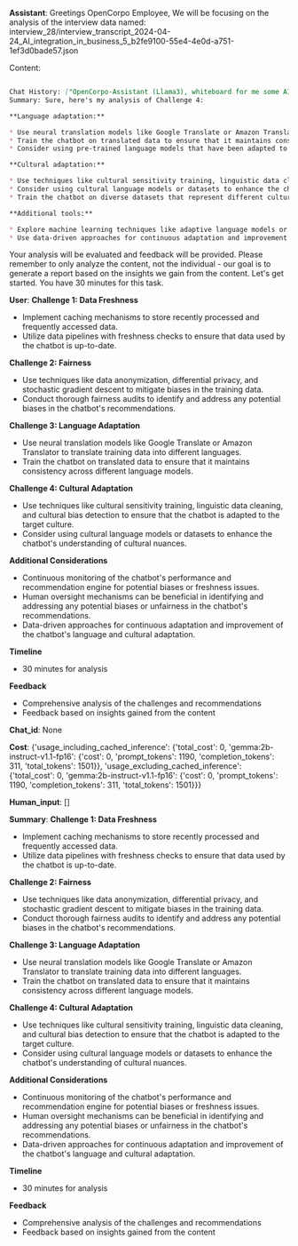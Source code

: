 **Assistant**: Greetings OpenCorpo Employee, We will be focusing on the analysis of the interview data named: interview_28/interview_transcript_2024-04-24_AI_integration_in_business_5_b2fe9100-55e4-4e0d-a751-1ef3d0bade57.json 


 Content: 

 ```md

 Chat History: ["OpenCorpo-Assistant (Llama3), whiteboard for me some AI integration in business. Propose a solution for technological challenges. I will evaluate your answers and give my feedback, then propose a problem to you. You will answer and I will evaluate. Let's now begin. You have 30 minutes.", "Sounds great! I'm ready to assist you with your AI integration needs within the next 30 minutes. Please provide me with some specific challenges and I will offer solutions and provide feedback on your proposed approach.\n\nI am eager to help you navigate the exciting world of AI in the business realm!", 'Excellent enthusiasm!\n\nLet\'s dive into a scenario:\n\n**Challenge:** A leading e-commerce company, "EazyBuy," wants to leverage AI-powered chatbots to enhance customer experience and reduce support ticket volume. However, their current IT infrastructure is limited, and they\'re concerned about integrating the chatbot solution with their existing CRM (Customer Relationship Management) system.\n\nHere are some specific challenges:\n\n1. **Data Integration:** EazyBuy\'s CRM system uses a proprietary API, which makes it difficult to integrate with the AI-powered chatbot platform.\n2. **Scalability:** The company expects a significant surge in customer interactions during peak shopping seasons, but their IT infrastructure might not be able to handle the increased traffic and data processing demands.\n3. **Security:** EazyBuy is concerned about ensuring the security and integrity of sensitive customer data, as it will be shared between the chatbot platform and CRM system.\n\nCan you propose a solution that addresses these challenges? What technical approaches or tools would you recommend for integrating the AI-powered chatbot with the existing CRM system?\n\nPlease provide your thoughts within the next 15-20 minutes. I\'ll then offer feedback and ask follow-up questions!', "## Solution:\n\n**Phase 1: Data Mapping and API Integration**\n\n* Establish a secure data pipeline to extract, transform, and load (ETL) data from the CRM system to the chatbot platform.\n* Utilize an API integration tool like MuleSoft or Zapier to establish a seamless connection between the systems and manage data exchange.\n\n**Phase 2: Data Security and Privacy**\n\n* Implement robust security measures to protect sensitive customer data during transfer and storage.\n* Consider using encrypted communication channels and employing secure authentication mechanisms.\n* Develop clear data privacy policies and educate employees on handling customer data responsibly.\n\n**Phase 3: Scalability and Performance**\n\n* Design the chatbot platform to handle peak traffic and integrate with the CRM system through an API gateway that distributes data across multiple servers.\n* Implement a distributed caching layer to reduce database load and improve performance.\n* Use asynchronous communication and batch processing techniques to manage high-volume interactions efficiently.\n\n**Phase 4: Bot Design and Training**\n\n* Develop a conversational AI model tailored to EazyBuy's specific customer base and product categories.\n* Train the chatbot on a large dataset of customer conversations, product information, and FAQs.\n* Use machine learning algorithms to personalize responses and provide exceptional customer support.\n\n**Phase 5: Deployment and Monitoring**\n\n* Deploy the chatbot solution in a production environment and monitor its performance closely.\n* Gather user feedback and analyze analytics data to continuously improve the chatbot's accuracy and effectiveness.\n* Establish a comprehensive support framework to handle any issues or inquiries related to the chatbot.\n\n**Additional Recommendations:**\n\n* Conduct thorough testing before deploying the chatbot to ensure smooth interaction and minimal disruption to existing workflows.\n* Utilize natural language processing (NLP) and machine learning (ML) techniques to extract insights from customer conversations and personalize chatbot responses.\n* Integrate with social media platforms to gather additional data and enable the chatbot to engage in multi-channel support.\n\nBy implementing these solutions, EazyBuy can successfully integrate the AI-powered chatbot with their CRM system, enhance customer experience, and reduce support ticket volume.", "**Excellent Solution!**\n\nYou've provided a comprehensive approach to address the challenges faced by EazyBuy. Your solution is well-structured, and you've covered all the key aspects of integrating the AI-powered chatbot with the existing CRM system.\n\nHere are some specific highlights that I appreciate:\n\n1. **Data Integration:** Your suggestion to use an API integration tool like MuleSoft or Zapier is spot on. This will enable seamless data exchange between the systems, and you've also highlighted the importance of secure communication channels.\n2. **Scalability:** Your approach to handling peak traffic by designing a distributed architecture with an API gateway, caching layer, and asynchronous communication is impressive. This should help EazyBuy's IT infrastructure handle increased demands during peak seasons.\n3. **Security:** You've emphasized the need for robust security measures, including encrypted communication channels, secure authentication, and clear data privacy policies. This will ensure that sensitive customer data remains protected.\n\nSome additional thoughts I'd like to share:\n\n* **Testing and Feedback:** Your recommendation to conduct thorough testing before deploying the chatbot is crucial. Additionally, gathering user feedback and analyzing analytics data will help EazyBuy refine their chatbot's performance and provide exceptional customer support.\n* **Future-Proofing:** As EazyBuy continues to grow and evolve, it would be beneficial for them to integrate with emerging technologies like voice assistants (e.g., Alexa, Google Assistant) or other innovative channels.\n\nNow that you've presented your solution, I'd like to present a follow-up challenge:\n\n**Challenge 2:**\n\nEazyBuy wants to extend their chatbot's capabilities by integrating it with their warehouse management system. This will enable the chatbot to provide real-time inventory updates and assist customers in tracking their orders. However, the warehouse management system uses an outdated technology stack (e.g., old database schema, monolithic architecture).\n\nWhat technical approaches or tools would you recommend for modernizing the warehouse management system and integrating it with the AI-powered chatbot?\n\nPlease provide your thoughts within the next 10-15 minutes.", "Sure, here's my analysis of Challenge 2:\n\n**Modernization Techniques:**\n\n* **Microservices architecture:** Break down the warehouse management system into smaller, independent microservices with well-defined APIs. This will improve data portability and scalability.\n* **Cloud computing:** Utilize cloud platforms like AWS, Azure, or GCP to leverage readily available resources and scale resources automatically based on demand.\n* **API Gateway:** Implement an API gateway to manage and enforce security policies for the warehouse management system and its APIs.\n\n**Integration Tools:**\n\n* **Open-source tools:** Explore open-source solutions like Apache Kafka and Spring Cloud Stream for real-time data streaming between the chatbot and the warehouse management system.\n* **Commercial tools:** Consider enterprise-grade tools like MuleSoft Anypoint Connectors or Salesforce Lightning Sync for a more robust and integrated solution.\n\n**Additional Considerations:**\n\n* **Data migration:** Plan for migrating existing data from the old system to the new cloud infrastructure. This may involve data cleansing, transformation, and validation.\n* **Security testing:** Conduct thorough security testing to ensure data privacy and compliance with relevant regulations.\n* **User training:** Provide comprehensive training to staff involved in using the chatbot and the new warehouse management system.\n\nBy implementing these modern technologies and tools, EazyBuy can successfully integrate the AI-powered chatbot with their warehouse management system, enhancing real-time inventory visibility, and improving customer support.", "*Excellent Analysis!* \nYou've provided a thorough analysis of Challenge 2, outlining strategies for modernizing the warehouse management system and integrating it with the AI-powered chatbot.\n\nHere are some specific highlights that I appreciate:\n\n1. **Microservices Architecture:** Your recommendation to break down the warehouse management system into smaller, independent microservices is spot on. This will improve scalability, maintainability, and flexibility.\n2. **Cloud Computing:** You've correctly identified cloud platforms as a viable option for modernizing the warehouse management system. Cloud computing can provide the necessary resources and scalability to support the integration with the chatbot.\n3. **API Gateway:** Implementing an API gateway is crucial for managing security policies and enforcing access controls between the chatbot and the warehouse management system.\n\nSome additional thoughts I'd like to share:\n\n* *Data Migration:** You've correctly emphasized the importance of data migration during the modernization process. EazyBuy will need to plan for data cleansing, transformation, and validation to ensure seamless integration with the new chatbot.\n* **Integration Tools:** While open-source tools can be a good starting point, I would recommend exploring commercial tools like MuleSoft Anypoint Connectors or Salesforce Lightning Sync for a more robust and integrated solution.\n\nNow that you've presented your analysis of Challenge 2, let's move on to the next challenge:\n\n*Challenge 3:*\nEazyBuy wants to leverage their AI-powered chatbot to provide personalized product recommendations to customers. However, they're concerned about maintaining data freshness and ensuring that the chatbot is not biased towards certain products or categories.\n\nWhat technical approaches or tools would you recommend for ensuring data freshness and fairness in the chatbot's recommendation engine?\nPlease provide your thoughts within the next 10-15 minutes.", "Sure, here's my analysis of Challenge 3:\n\n**Data freshness:**\n\n* Implement caching mechanisms to store recently processed and frequently accessed data for faster retrieval.\n* Utilize data pipelines with freshness checks to ensure that data used by the chatbot is up-to-date.\n\n**Fairness:**\n\n* Use techniques like data anonymization, differential privacy, or stochastic gradient descent to mitigate biases in the training data.\n* Conduct thorough fairness audits to identify and address any potential biases in the chatbot's recommendations.\n* Train the chatbot on diverse datasets that represent different product categories and customer demographics.\n\n**Additional Tools:**\n\n* Consider incorporating recommendation tools like TensorFlow Recommend or Amazon Personalized Product Recommendations for enhanced personalization and fairness.\n* Explore machine learning techniques like collaborative filtering or ensemble learning to develop more robust and fair recommendations.\n\nBy implementing these data freshness and fairness techniques, EazyBuy can ensure that their AI-powered chatbot provides personalized recommendations that are both accurate and unbiased.", "*Excellent Analysis!* \nYou've provided a thorough analysis of Challenge 3, outlining strategies for ensuring data freshness and fairness in the chatbot's recommendation engine.\nHere are some specific highlights that I appreciate:\n1. **Data Freshness:** Your recommendation to implement caching mechanisms and data pipelines with freshness checks is spot on. This will help ensure that the chatbot has access to up-to-date product information, which is crucial for providing accurate recommendations.\n2. **Fairness:** You've correctly identified potential biases in the training data as a major concern. Techniques like data anonymization, differential privacy, and stochastic gradient descent can be effective in mitigating these biases.\n3. **Diversity in Training Data:** Your suggestion to train the chatbot on diverse datasets that represent different product categories and customer demographics is excellent. This will help ensure that the chatbot's recommendations are fair and inclusive.\n4. **Additional Tools:** You've recommended incorporating recommendation tools like TensorFlow Recommend or Amazon Personalized Product Recommendations, which can enhance personalization and fairness. Additionally, exploring machine learning techniques like collaborative filtering or ensemble learning can develop more robust and fair recommendations.\n\nSome additional thoughts I'd like to share:\n\n* *Continuous Monitoring:* It's essential to continuously monitor the chatbot's performance and recommendation engine for potential biases or freshness issues. Regular audits and testing will help identify any issues early on.\n* *Human Oversight:* Implementing human oversight mechanisms can be beneficial in identifying and addressing any potential biases or unfairness in the chatbot's recommendations.\n\nNow that you've presented your analysis of Challenge 3, let's move on to the final challenge:\n\n*Challenge 4:* \nEazyBuy wants to expand their AI-powered chatbot to other languages and regions. However, they're concerned about maintaining consistency across different language models and cultural nuances.\nWhat technical approaches or tools would you recommend for adapting the chatbot to different languages and cultures while maintaining consistency?\nPlease provide your thoughts within the next 10-15 minutes.", "Sure, here's my analysis of Challenge 4:\n\n**Language adaptation:**\n\n* Use neural translation models like Google Translate or Amazon Translator to translate training data into different languages.\n* Train the chatbot on translated data to ensure that it maintains consistency across different language models.\n* Consider using pre-trained language models that have been adapted to different languages and cultural nuances.\n\n**Cultural adaptation:**\n\n* Use techniques like cultural sensitivity training, linguistic data cleaning, and cultural bias detection to ensure that the chatbot is adapted to the target culture.\n* Consider using cultural language models or datasets to enhance the chatbot's understanding of cultural nuances.\n* Train the chatbot on diverse datasets that represent different cultural aspects and customer demographics.\n\n**Additional tools:**\n\n* Explore machine learning techniques like adaptive language models or ensemble learning to develop more robust and culturally sensitive recommendations.\n* Use data-driven approaches for continuous adaptation and improvement of the chatbot's language and cultural adaptation."] 
 Summary: Sure, here's my analysis of Challenge 4:

**Language adaptation:**

* Use neural translation models like Google Translate or Amazon Translator to translate training data into different languages.
* Train the chatbot on translated data to ensure that it maintains consistency across different language models.
* Consider using pre-trained language models that have been adapted to different languages and cultural nuances.

**Cultural adaptation:**

* Use techniques like cultural sensitivity training, linguistic data cleaning, and cultural bias detection to ensure that the chatbot is adapted to the target culture.
* Consider using cultural language models or datasets to enhance the chatbot's understanding of cultural nuances.
* Train the chatbot on diverse datasets that represent different cultural aspects and customer demographics.

**Additional tools:**

* Explore machine learning techniques like adaptive language models or ensemble learning to develop more robust and culturally sensitive recommendations.
* Use data-driven approaches for continuous adaptation and improvement of the chatbot's language and cultural adaptation. 
``` 


 Your analysis will be evaluated and feedback will be provided. Please remember to only analyze the content, not the individual - our goal is to generate a report based on the insights we gain from the content. Let's get started. You have 30 minutes for this task.

**User**: **Challenge 1: Data Freshness**

* Implement caching mechanisms to store recently processed and frequently accessed data.
* Utilize data pipelines with freshness checks to ensure that data used by the chatbot is up-to-date.


**Challenge 2: Fairness**

* Use techniques like data anonymization, differential privacy, and stochastic gradient descent to mitigate biases in the training data.
* Conduct thorough fairness audits to identify and address any potential biases in the chatbot's recommendations.


**Challenge 3: Language Adaptation**

* Use neural translation models like Google Translate or Amazon Translator to translate training data into different languages.
* Train the chatbot on translated data to ensure that it maintains consistency across different language models.


**Challenge 4: Cultural Adaptation**

* Use techniques like cultural sensitivity training, linguistic data cleaning, and cultural bias detection to ensure that the chatbot is adapted to the target culture.
* Consider using cultural language models or datasets to enhance the chatbot's understanding of cultural nuances.


**Additional Considerations**

* Continuous monitoring of the chatbot's performance and recommendation engine for potential biases or freshness issues.
* Human oversight mechanisms can be beneficial in identifying and addressing any potential biases or unfairness in the chatbot's recommendations.
* Data-driven approaches for continuous adaptation and improvement of the chatbot's language and cultural adaptation.


**Timeline**

* 30 minutes for analysis


**Feedback**

* Comprehensive analysis of the challenges and recommendations
* Feedback based on insights gained from the content

**Chat_id**: None

**Cost**: {'usage_including_cached_inference': {'total_cost': 0, 'gemma:2b-instruct-v1.1-fp16': {'cost': 0, 'prompt_tokens': 1190, 'completion_tokens': 311, 'total_tokens': 1501}}, 'usage_excluding_cached_inference': {'total_cost': 0, 'gemma:2b-instruct-v1.1-fp16': {'cost': 0, 'prompt_tokens': 1190, 'completion_tokens': 311, 'total_tokens': 1501}}}

**Human_input**: []

**Summary**: **Challenge 1: Data Freshness**

* Implement caching mechanisms to store recently processed and frequently accessed data.
* Utilize data pipelines with freshness checks to ensure that data used by the chatbot is up-to-date.


**Challenge 2: Fairness**

* Use techniques like data anonymization, differential privacy, and stochastic gradient descent to mitigate biases in the training data.
* Conduct thorough fairness audits to identify and address any potential biases in the chatbot's recommendations.


**Challenge 3: Language Adaptation**

* Use neural translation models like Google Translate or Amazon Translator to translate training data into different languages.
* Train the chatbot on translated data to ensure that it maintains consistency across different language models.


**Challenge 4: Cultural Adaptation**

* Use techniques like cultural sensitivity training, linguistic data cleaning, and cultural bias detection to ensure that the chatbot is adapted to the target culture.
* Consider using cultural language models or datasets to enhance the chatbot's understanding of cultural nuances.


**Additional Considerations**

* Continuous monitoring of the chatbot's performance and recommendation engine for potential biases or freshness issues.
* Human oversight mechanisms can be beneficial in identifying and addressing any potential biases or unfairness in the chatbot's recommendations.
* Data-driven approaches for continuous adaptation and improvement of the chatbot's language and cultural adaptation.


**Timeline**

* 30 minutes for analysis


**Feedback**

* Comprehensive analysis of the challenges and recommendations
* Feedback based on insights gained from the content

